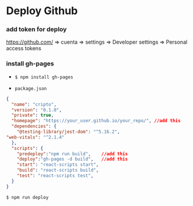 # Deploy Github

### add token for deploy
https://github.com/  => cuenta => settings =>  Developer settings => Personal access tokens


### install gh-pages

- `$ npm install gh-pages`

- `package.json`
```json
{
  "name": "cripto",
  "version": "0.1.0",
  "private": true,
  "homepage": "https://your_user.github.io/your_repo/", //add this
  "dependencies": {
    "@testing-library/jest-dom": "^5.16.2",
"web-vitals": "^2.1.4"
  },
  "scripts": {
    "predeploy":"npm run build",    //add this
    "deploy":"gh-pages -d build",   //add this
    "start": "react-scripts start",
    "build": "react-scripts build",
    "test": "react-scripts test",
  }
}
```

`$ npm run deploy`